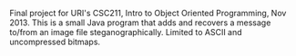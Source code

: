 Final project for URI's CSC211, Intro to Object Oriented Programming, Nov 2013. This is a small Java program that adds and recovers a message to/from an image file steganographically. Limited to ASCII and uncompressed bitmaps.